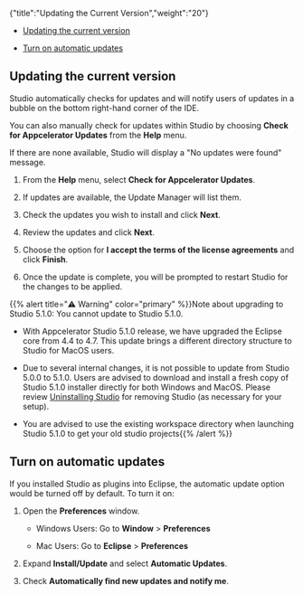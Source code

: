 {"title":"Updating the Current Version","weight":"20"}

* [Updating the current version](#updating-the-current-version)

* [Turn on automatic updates](#turn-on-automatic-updates)

## Updating the current version

Studio automatically checks for updates and will notify users of updates in a bubble on the bottom right-hand corner of the IDE.

You can also manually check for updates within Studio by choosing **Check for Appcelerator Updates** from the **Help** menu.

If there are none available, Studio will display a "No updates were found" message.

1. From the **Help** menu, select **Check for Appcelerator Updates**.

2. If updates are available, the Update Manager will list them.

3. Check the updates you wish to install and click **Next**.

4. Review the updates and click **Next**.

5. Choose the option for **I accept the terms of the license agreements** and click **Finish**.

6. Once the update is complete, you will be prompted to restart Studio for the changes to be applied.

{{% alert title="⚠️ Warning" color="primary" %}}Note about upgrading to Studio 5.1.0: You cannot update to Studio 5.1.0.

* With Appcelerator Studio 5.1.0 release, we have upgraded the Eclipse core from 4.4 to 4.7. This update brings a different directory structure to Studio for MacOS users.

* Due to several internal changes, it is not possible to update from Studio 5.0.0 to 5.1.0. Users are advised to download and install a fresh copy of Studio 5.1.0 installer directly for both Windows and MacOS. Please review [Uninstalling Studio](/docs/appc/Axway_Appcelerator_Studio/Axway_Appcelerator_Studio_Guide/Updating_Studio/Uninstalling_Studio/) for removing Studio (as necessary for your setup).

* You are advised to use the existing workspace directory when launching Studio 5.1.0 to get your old studio projects{{% /alert %}}

## Turn on automatic updates

If you installed Studio as plugins into Eclipse, the automatic update option would be turned off by default. To turn it on:

1. Open the **Preferences** window.

    * Windows Users: Go to **Window** > **Preferences**

    * Mac Users: Go to **Eclipse** > **Preferences**

2. Expand **Install/Update** and select **Automatic Updates**.

3. Check **Automatically find new updates and notify me**.
